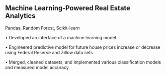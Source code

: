 ## Machine Learning-Powered Real Estate Analytics
Pandas, Random Forest, Scikit-learn

•	Developed an interface of a machine learning model

•	Engineered predictive model for future house prices increase or decrease using Federal Reserve and Zillow data sets

•	Merged, cleaned datasets, and implemented various classification models and measured model accuracy 
